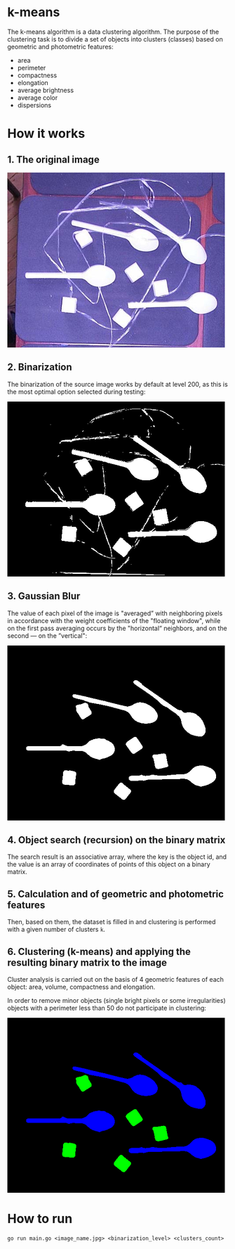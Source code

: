 # k-means

The k-means algorithm is a data clustering algorithm. The purpose of the clustering task is to divide a set of objects into clusters (classes) based on geometric and photometric features: 

- area 
- perimeter
- compactness
- elongation
- average brightness
- average color 
- dispersions

# How it works

## 1. The original image

![original](https://github.com/Konstantsiy/k-means/blob/master/images/5.jpg)

## 2. Binarization

The binarization of the source image works by default
at level 200, as this is the most optimal option selected
during testing:

![binarization](https://github.com/Konstantsiy/k-means/blob/master/images/5_bin_1.png)

## 3. Gaussian Blur

The value of each pixel of the image is "averaged” with neighboring
pixels in accordance with the weight coefficients of the "floating
window", while on the first pass averaging occurs by
the "horizontal“ neighbors, and on the second — on the ”vertical":

![blur](https://github.com/Konstantsiy/k-means/blob/master/images/5_bin_2.png)

## 4. Object search (recursion) on the binary matrix

The search result is an associative array, where the key is the object id, and the value is an array of coordinates of points of this object on a binary matrix.

## 5. Calculation and of geometric and photometric features

Then, based on them, the dataset is filled in and
clustering is performed with a given number of clusters `k`.

## 6. Clustering (k-means) and applying the resulting binary matrix to the image

Cluster analysis is carried out on the basis of 4 geometric features of each object: area, volume, compactness and elongation.

In order to remove minor objects (single
bright pixels or some irregularities)
objects with a perimeter less than 50 do not participate in clustering:

![clustering](https://github.com/Konstantsiy/k-means/blob/master/images/5_bin_3.png)

# How to run
```bigquery
go run main.go <image_name.jpg> <binarization_level> <clusters_count>
```
